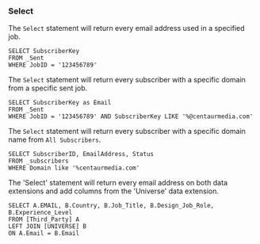 ### Select

The `Select` statement will return every email address used in a specified job.
```
SELECT SubscriberKey
FROM _Sent
WHERE JobID = '123456789'
```

The `Select` statement will return every subscriber with a specific domain from a specific sent job.
```
SELECT SubscriberKey as Email
FROM _Sent
WHERE JobID = '123456789' AND SubscriberKey LIKE '%@centaurmedia.com'
```

The `Select` statement will return every subscriber with a specific domain name from `All Subscribers`.
```
SELECT SubscriberID, EmailAddress, Status
FROM _subscribers
WHERE Domain like '%centaurmedia.com'
```

The 'Select' statement will return every email address on both data extensions and add columns from the 'Universe' data extension.
```
SELECT A.EMAIL, B.Country, B.Job_Title, B.Design_Job_Role, B.Experience_Level
FROM [Third_Party] A
LEFT JOIN [UNIVERSE] B
ON A.Email = B.Email
```
